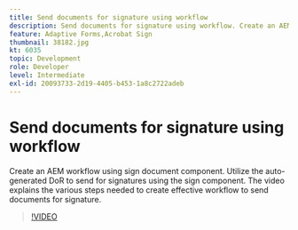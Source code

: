 ```yaml
---
title: Send documents for signature using workflow
description: Send documents for signature using workflow. Create an AEM workflow using sign document component. Utilize the auto-generated DoR to send for signatures using the sign component. The video explains the various steps needed to create effective workflow to send documents for signature.
feature: Adaptive Forms,Acrobat Sign
thumbnail: 38182.jpg
kt: 6035
topic: Development
role: Developer
level: Intermediate
exl-id: 20093733-2d19-4405-b453-1a8c2722adeb
---
```

# Send documents for signature using workflow

Create an AEM workflow using sign document component. Utilize the auto-generated DoR to send for signatures using the sign component.
The video explains the various steps needed to create effective workflow to send documents for signature.

>[!VIDEO](https://video.tv.adobe.com/v/38182/?quality=9&learn=on)
